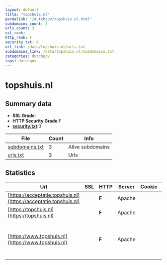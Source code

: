 ```yaml
---
layout: default
title: "topshuis.nl"
permalink: "/dutchgov/topshuis.nl.html"
subdomains_count: 3
urls_count: 3
ssl_rank: 
http_rank: F
security_txt: 0
url_link: /data/topshuis.nl/urls.txt
subdomains_link: /data/topshuis.nl/subdomains.txt
categories: dutchgov
tags: dutchgov
---
```



# topshuis.nl
## Summary data


 - **SSL Grade**:
 - **HTTP Security Grade**:F
 - **[security.txt](https://www.digitaleoverheid.nl/nieuws/standaard-security-txt-nu-verplicht-voor-overheid/)**:0


| File       | Count | Info |
|------------|-------|------|
|[subdomains.txt](/DutchGovScope/data/topshuis.nl/subdomains.txt)|3|Alive subdomains|
|[urls.txt](/DutchGovScope/data/topshuis.nl/urls.txt)|3|Urls|


## Statistics


| Url | SSL | HTTP | Server | Cookie | HSTS | CORS | CTO | CSP | XFO | XXP | RP |FP| Tech |Title |
|--------|-------|-------|------|------|------|------|------|------|------|------|------|------|------|------|
|[https://acceptatie.topshuis.nl](https://acceptatie.topshuis.nl)| | **F**|Apache| | | | | | | | :white_check_mark: | |Apache HTTP Server|Topshuis | Meeti...|
|[https://topshuis.nl](https://topshuis.nl)| | **F**|Apache| | | | | | | | :white_check_mark: | |Apache HTTP Server||
|[https://www.topshuis.nl](https://www.topshuis.nl)| | **F**|Apache| | | | | | | | :white_check_mark: | |Apache HTTP Server Google Tag Manager MySQL PHP WordPress:6.6.2 Yoast SEO:23.7|Topshuis | Meeti...|



